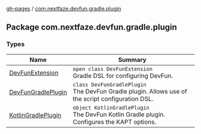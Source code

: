 [gh-pages](../index.md) / [com.nextfaze.devfun.gradle.plugin](./index.md)

## Package com.nextfaze.devfun.gradle.plugin

### Types

| Name | Summary |
|---|---|
| [DevFunExtension](-dev-fun-extension/index.md) | `open class DevFunExtension`<br>Gradle DSL for configuring DevFun. |
| [DevFunGradlePlugin](-dev-fun-gradle-plugin/index.md) | `class DevFunGradlePlugin`<br>The DevFun Gradle plugin. Allows use of the script configuration DSL. |
| [KotlinGradlePlugin](-kotlin-gradle-plugin/index.md) | `object KotlinGradlePlugin`<br>The DevFun Kotlin Gradle plugin. Configures the KAPT options. |
